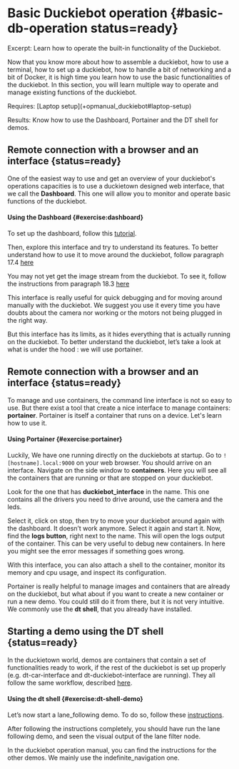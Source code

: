 # Basic Duckiebot operation {#basic-db-operation status=ready}

Excerpt: Learn how to operate the built-in functionality of the Duckiebot.

Now that you know more about how to assemble a duckiebot, how to use a terminal, how to set up a duckiebot, how to handle a bit of networking and a bit of Docker, it is high time you learn how to use the basic functionalities of the duckiebot. In this section, you will learn multiple way to operate and manage existing functions of the duckiebot.


<!-- !!! UPDATE THIS !!! -->
<div class='requirements' markdown='1'>
  Requires: [Laptop setup](+opmanual_duckiebot#laptop-setup)

  Results: Know how to use the Dashboard, Portainer and the DT shell for demos. 
</div>

<minitoc/>


## Remote connection with a browser and an interface  {status=ready}

One of the easiest way to use and get an overview of your duckiebot's operations capacities is to use a duckietown designed web interface, that we call the **Dashboard**. This one will allow you to monitor and operate basic functions of the duckiebot.

#### Using the Dashboard {#exercise:dashboard}

To set up the dashboard, follow this [tutorial](+opmanual_duckiebot#duckiebot-dashboard-setup).

Then, explore this interface and try to understand its features. To better understand how to use it to move around the duckiebot, follow paragraph 17.4 [here](+opmanual_duckiebot#setup-ros-websocket-image)

You may not yet get the image stream from the duckiebot. To see it, follow the instructions from paragraph 18.3 [here](+opmanual_duckiebot#image-dashboard)

<end/>

This interface is really useful for quick debugging and for moving around manually with the duckiebot. We suggest you use it every time you have doubts about the camera nor working or the motors not being plugged in the right way.

But this interface has its limits, as it hides everything that is actually running on the duckiebot. To better understand the duckiebot, let’s take a look at what is under the hood : we will use portainer.

## Remote connection with a browser and an interface {status=ready}
To manage and use containers, the command line interface is not so easy to use. But there exist a tool that create a nice interface to manage containers: **portainer**. Portainer is itself a container that runs on a device. Let's learn how to use it.


#### Using Portainer {#exercise:portainer}
Luckily, We have one running directly on the duckiebots at startup. Go to `![hostname].local:9000` on your web browser. You should arrive on an interface. Navigate on the side window to **containers**. Here you will see all the containers that are running or that are stopped on your duckiebot.

Look for the one that has **duckiebot_interface** in the name. This one contains all the drivers you need to drive around, use the camera and the leds.

Select it, click on stop, then try to move your duckiebot around again with the dashboard. It doesn’t work anymore. Select it again and start it. Now, find the **logs button**, right next to the name. This will open the logs output of the container. This can be very useful to debug new containers. In here you might see the error messages if something goes wrong.

<end/>

With this interface, you can also attach a shell to the container, monitor its memory and cpu usage, and inspect its configuration.

Portainer is really helpful to manage images and containers that are already on the duckiebot, but what about if you want to create a new container or run a new demo. You could still do it from there, but it is not very intuitive. We commonly use the **dt shell**, that you already have installed.

## Starting a demo using the DT shell {status=ready}
In the duckietown world, demos are containers that contain a set of functionalities ready to work, if the rest of the duckiebot is set up properly (e.g. dt-car-interface and dt-duckiebot-interface are running). They all follow the same workflow, described [here](+opmanual_duckiebot#running-demos).

#### Using the dt shell {#exercise:dt-shell-demo}

Let’s now start a lane_following demo. To do so, follow these [instructions](+opmanual_duckiebot#demo-lane-following).

<end/>

After following the instructions completely, you should have run the lane following demo, and seen the visual output of the lane filter node.

In the duckiebot operation manual, you can find the instructions for the other demos. We mainly use the indefinite_navigation one.
